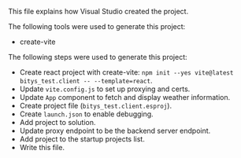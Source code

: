 This file explains how Visual Studio created the project.

The following tools were used to generate this project:
- create-vite

The following steps were used to generate this project:
- Create react project with create-vite: `npm init --yes vite@latest bitys_test.client -- --template=react`.
- Update `vite.config.js` to set up proxying and certs.
- Update `App` component to fetch and display weather information.
- Create project file (`bitys_test.client.esproj`).
- Create `launch.json` to enable debugging.
- Add project to solution.
- Update proxy endpoint to be the backend server endpoint.
- Add project to the startup projects list.
- Write this file.
